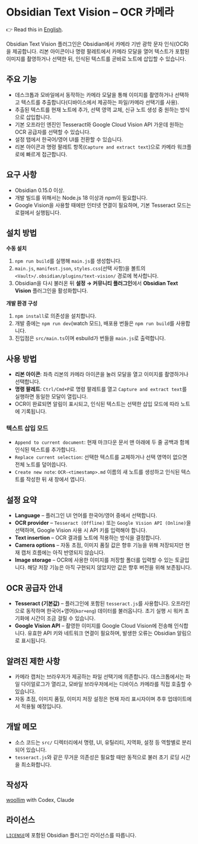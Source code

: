 # Obsidian Text Vision – OCR 카메라
👉 Read this in [English](README.md).

Obsidian Text Vision 플러그인은 Obsidian에서 카메라 기반 광학 문자 인식(OCR)을 제공합니다. 리본 아이콘이나 명령 팔레트에서 카메라 모달을 열어 텍스트가 포함된 이미지를 촬영하거나 선택한 뒤, 인식된 텍스트를 곧바로 노트에 삽입할 수 있습니다.

## 주요 기능
- 데스크톱과 모바일에서 동작하는 카메라 모달을 통해 이미지를 촬영하거나 선택하고 텍스트를 추출합니다(디바이스에서 제공하는 파일/카메라 선택기를 사용).
- 추출된 텍스트를 현재 노트에 추가, 선택 영역 교체, 신규 노트 생성 중 원하는 방식으로 삽입합니다.
- 기본 오프라인 엔진인 Tesseract와 Google Cloud Vision API 가운데 원하는 OCR 공급자를 선택할 수 있습니다.
- 설정 탭에서 한국어/영어 UI를 전환할 수 있습니다.
- 리본 아이콘과 명령 팔레트 항목(`Capture and extract text`)으로 카메라 워크플로에 빠르게 접근합니다.

## 요구 사항
- Obsidian 0.15.0 이상.
- 개발 빌드를 위해서는 Node.js 18 이상과 npm이 필요합니다.
- Google Vision을 사용할 때에만 인터넷 연결이 필요하며, 기본 Tesseract 모드는 로컬에서 실행됩니다.

## 설치 방법
**수동 설치**
1. `npm run build`를 실행해 `main.js`를 생성합니다.
2. `main.js`, `manifest.json`, `styles.css`(선택 사항)을 볼트의 `<Vault>/.obsidian/plugins/text-vision/` 경로에 복사합니다.
3. Obsidian을 다시 불러온 뒤 **설정 → 커뮤니티 플러그인**에서 **Obsidian Text Vision** 플러그인을 활성화합니다.

**개발 환경 구성**
1. `npm install`로 의존성을 설치합니다.
2. 개발 중에는 `npm run dev`(watch 모드), 배포용 번들은 `npm run build`를 사용합니다.
3. 진입점은 `src/main.ts`이며 esbuild가 번들을 `main.js`로 출력합니다.

## 사용 방법
- **리본 아이콘**: 좌측 리본의 카메라 아이콘을 눌러 모달을 열고 이미지를 촬영하거나 선택합니다.
- **명령 팔레트**: `Ctrl/Cmd+P`로 명령 팔레트를 열고 `Capture and extract text`를 실행하면 동일한 모달이 열립니다.
- OCR이 완료되면 알림이 표시되고, 인식된 텍스트는 선택한 삽입 모드에 따라 노트에 기록됩니다.

### 텍스트 삽입 모드
- `Append to current document`: 현재 마크다운 문서 맨 아래에 두 줄 공백과 함께 인식된 텍스트를 추가합니다.
- `Replace current selection`: 선택한 텍스트를 교체하거나 선택 영역이 없으면 전체 노트를 덮어씁니다.
- `Create new note`: `OCR-<timestamp>.md` 이름의 새 노트를 생성하고 인식된 텍스트를 작성한 뒤 새 창에서 엽니다.

## 설정 요약
- **Language** – 플러그인 UI 언어를 한국어/영어 중에서 선택합니다.
- **OCR provider** – `Tesseract (Offline)` 또는 `Google Vision API (Online)`을 선택하며, Google Vision 사용 시 API 키를 입력해야 합니다.
- **Text insertion** – OCR 결과를 노트에 적용하는 방식을 결정합니다.
- **Camera options** – 자동 초점, 이미지 품질 값은 향후 기능을 위해 저장되지만 현재 캡처 흐름에는 아직 반영되지 않습니다.
- **Image storage** – OCR에 사용한 이미지를 저장할 폴더를 입력할 수 있는 토글입니다. 해당 저장 기능은 아직 구현되지 않았지만 값은 향후 버전을 위해 보존됩니다.

## OCR 공급자 안내
- **Tesseract (기본값)** – 플러그인에 포함된 `tesseract.js`를 사용합니다. 오프라인으로 동작하며 한국어+영어(`kor+eng`) 데이터를 불러옵니다. 초기 실행 시 워커 초기화에 시간이 조금 걸릴 수 있습니다.
- **Google Vision API** – 촬영한 이미지를 Google Cloud Vision에 전송해 인식합니다. 유효한 API 키와 네트워크 연결이 필요하며, 발생한 오류는 Obsidian 알림으로 표시됩니다.

## 알려진 제한 사항
- 카메라 캡처는 브라우저가 제공하는 파일 선택기에 의존합니다. 데스크톱에서는 파일 다이얼로그가 열리고, 모바일 브라우저에서는 디바이스 카메라를 직접 호출할 수 있습니다.
- 자동 초점, 이미지 품질, 이미지 저장 설정은 현재 자리 표시자이며 추후 업데이트에서 적용될 예정입니다.

## 개발 메모
- 소스 코드는 `src/` 디렉터리에서 명령, UI, 유틸리티, 지역화, 설정 등 역할별로 분리되어 있습니다.
- `tesseract.js`와 같은 무거운 의존성은 필요할 때만 동적으로 불러 초기 로딩 시간을 최소화합니다.

## 작성자
[woollim](https://github.com/woollim) with Codex, Claude

## 라이선스
[`LICENSE`](LICENSE)에 포함된 Obsidian 플러그인 라이선스를 따릅니다.

